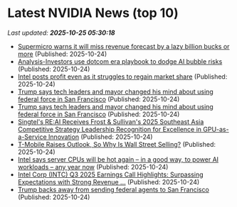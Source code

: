 # Latest NVIDIA News (top 10)
_Last updated: **2025-10-25 05:30:18**_

- [Supermicro warns it will miss revenue forecast by a lazy billion bucks or more](https://www.theregister.com/2025/10/24/supermicro_revenue_warning/) (Published: 2025-10-24)
- [Analysis-Investors use dotcom era playbook to dodge AI bubble risks](https://finance.yahoo.com/news/analysis-investors-dotcom-era-playbook-050404210.html) (Published: 2025-10-24)
- [Intel posts profit even as it struggles to regain market share](https://economictimes.indiatimes.com/tech/technology/intel-posts-profit-even-as-it-struggles-to-regain-market-share/articleshow/124776310.cms) (Published: 2025-10-24)
- [Trump says tech leaders and mayor changed his mind about using federal force in San Francisco](https://financialpost.com/pmn/trump-says-tech-leaders-and-mayor-changed-his-mind-about-using-federal-force-in-san-francisco) (Published: 2025-10-24)
- [Trump says tech leaders and mayor changed his mind about using federal force in San Francisco](https://www.yahoo.com/news/articles/trump-says-tech-leaders-mayor-040434224.html) (Published: 2025-10-24)
- [Singtel's RE:AI Receives Frost & Sullivan's 2025 Southeast Asia Competitive Strategy Leadership Recognition for Excellence in GPU-as-a-Service Innovation](https://www.prnewswire.co.uk/news-releases/singtels-reai-receives-frost--sullivans-2025-southeast-asia-competitive-strategy-leadership-recognition-for-excellence-in-gpu-as-a-service-innovation-302592727.html) (Published: 2025-10-24)
- [T-Mobile Raises Outlook, So Why Is Wall Street Selling?](https://finance.yahoo.com/news/t-mobile-raises-outlook-why-033104376.html) (Published: 2025-10-24)
- [Intel says server CPUs will be hot again – in a good way, to power AI workloads – any year now](https://www.theregister.com/2025/10/24/intel_q3_2025/) (Published: 2025-10-24)
- [Intel Corp (INTC) Q3 2025 Earnings Call Highlights: Surpassing Expectations with Strong Revenue ...](https://finance.yahoo.com/news/intel-corp-intc-q3-2025-030242483.html) (Published: 2025-10-24)
- [Trump backs away from sending federal agents to San Francisco](https://www.cbc.ca/news/world/trump-federal-agents-san-francisco-9.6951429) (Published: 2025-10-24)
